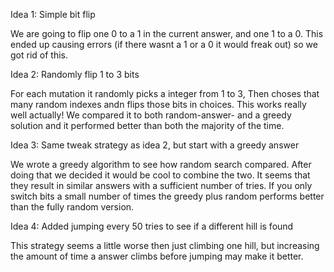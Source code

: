 Idea 1: Simple bit flip

We are going to flip one 0 to a 1 in the current answer, and one 1 to a 0.
This ended up causing errors (if there wasnt a 1 or a 0 it would freak out) so we got rid of this.



Idea 2: Randomly flip 1 to 3 bits

For each mutation it randomly picks a integer from 1 to 3,
Then choses that many random indexes andn flips those bits in choices.
This works really well actually! We compared it to both random-answer- and a greedy solution and it performed better than both the majority of the time.

Idea 3: Same tweak strategy as idea 2, but start with a greedy answer

We wrote a greedy algorithm to see how random search compared. After doing that we decided it would be cool to combine the two. It seems that they result in similar answers with a sufficient number of tries. If you only switch bits a small number of times the greedy plus random performs better than the fully random version.

Idea 4: Added jumping every 50 tries to see if a different hill is found

This strategy seems a little worse then just climbing one hill, but increasing the amount of time a answer climbs before jumping may make it better.
